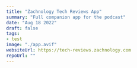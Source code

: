 ```yaml
---
title: "Zachnology Tech Reviews App"
summary: "Full companion app for the podcast"
date: "Aug 18 2022"
draft: false
tags:
- test
image: "./app.avif"
websiteUrl: https://tech-reviews.zachnology.com
repoUrl: ""
---
```

